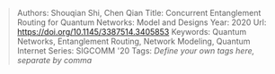 > Authors: Shouqian Shi, Chen Qian
> Title: Concurrent Entanglement Routing for Quantum Networks: Model and Designs
> Year: 2020
> Url: https://doi.org/10.1145/3387514.3405853
> Keywords: Quantum Networks, Entanglement Routing, Network Modeling, Quantum Internet
> Series: SIGCOMM '20
> Tags: *Define your own tags here, separate by comma*